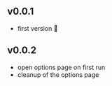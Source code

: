 ## v0.0.1

- first version 🎉

## v0.0.2

- open options page on first run
- cleanup of the options page
